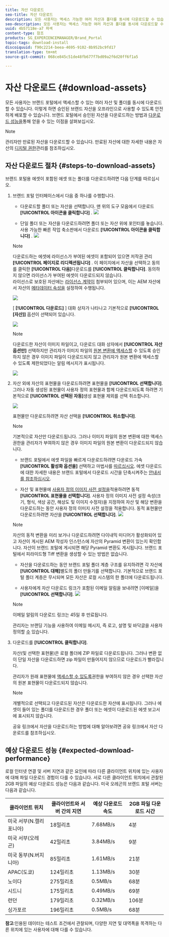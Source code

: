 ```yaml
---
title: 자산 다운로드
seo-title: 자산 다운로드
description: 모든 사용자는 액세스 가능한 여러 자산과 폴더를 동시에 다운로드할 수 있습니다. 이렇게 하면 승인된 브랜드 자산을 오프라인으로 사용할 수 있도록 안전하게 배포할 수 있습니다.
seo-description: 모든 사용자는 액세스 가능한 여러 자산과 폴더를 동시에 다운로드할 수 있습니다. 이렇게 하면 승인된 브랜드 자산을 오프라인으로 사용할 수 있도록 안전하게 배포할 수 있습니다.
uuid: 4b57118e-a7 파섹
content-type: 참조
products: SG_EXPERIENCEMANAGER/Brand_Portal
topic-tags: download-install
discoiquuid: f90c2214-beea-4695-9102-8b952bc9fd17
translation-type: tm+mt
source-git-commit: 068ce845c51de48fb677f7bd09a2f6d20ff6f1a5

---
```



# 자산 다운로드 {#download-assets}

모든 사용자는 브랜드 포털에서 액세스할 수 있는 여러 자산 및 폴더를 동시에 다운로드할 수 있습니다. 이렇게 하면 승인된 브랜드 자산을 오프라인으로 사용할 수 있도록 안전하게 배포할 수 있습니다. 브랜드 포털에서 승인된 자산을 다운로드하는 방법과 [다운로드 성능을](../using/brand-portal-download-users.md#main-pars-header)통해 얻을 수 있는 이점을 살펴보십시오.

>[!NOTE]
>
>관리자만 만료된 자산을 다운로드할 수 있습니다. 만료된 자산에 대한 자세한 내용은 자산의 [디지털 권한](../using/manage-digital-rights-of-assets.md)관리를 참조하십시오.

## 자산 다운로드 절차 {#steps-to-download-assets}

브랜드 포털용 에셋이 포함된 에셋 또는 폴더를 다운로드하려면 다음 단계를 따르십시오.

1. 브랜드 포털 인터페이스에서 다음 중 하나를 수행합니다.

   * 다운로드할 폴더 또는 자산을 선택합니다. 맨 위의 도구 모음에서 다운로드 **[!UICONTROL 아이콘을 클릭합니다]** .
   ![](assets/downloadassets-1.png)

   * 단일 폴더 또는 자산을 다운로드하려면 폴더 또는 자산 위에 포인터를 놓습니다. 사용 가능한 빠른 작업 축소판에서 다운로드 **[!UICONTROL 아이콘을 클릭합니다]** .
   ![](assets/downloadsingleasset-1.png)

   >[!NOTE]
   >
   >다운로드하는 에셋에 라이선스가 부여된 에셋이 포함되어 있으면 저작권 관리 **[!UICONTROL 페이지로 리디렉션됩니다]** . 이 페이지에서 자산을 선택하고 동의를 클릭한 **[!UICONTROL 다음]**&#x200B;다운로드를 **[!UICONTROL 클릭합니다]**. 동의하지 않으면 라이선스가 부여된 에셋이 다운로드되지 않습니다.\
   >라이선스로 보호된 자산에는 [라이선스 계약이](https://helpx.adobe.com/experience-manager/6-5/assets/using/drm.html#DigitalRightsManagementinAssets) 첨부되어 있으며, 이는 AEM 자산에서 자산의 [메타데이터 속성을](https://helpx.adobe.com/experience-manager/6-5/assets/using/drm.html#DigitalRightsManagementinAssets) 설정하여 수행됩니다.

   ![](assets/licensed-asset-download-1.png)

   [ **[!UICONTROL 다운로드]** ] 대화 상자가 나타나고 기본적으로 **[!UICONTROL [자산]]** 옵션이 선택되어 있습니다.

   ![](assets/donload-assets-dialog-1.png)

   >[!NOTE]
   >
   >다운로드한 자산이 이미지 파일이고, 다운로드 대화 상자에서 **[!UICONTROL 자산 옵션만]** 선택하지만 관리자가 이미지 파일의 [원본 변환에 액세스할](../using/brand-portal-adding-users.md#main-pars-procedure-202029708) 수 있도록 승인하지 않은 경우 이미지 파일이 다운로드되지 않고 관리자가 원본 변환에 액세스할 수 있도록 제한되었다는 알림 메시지가 표시됩니다.

   ![](assets/restrictaccess-note.png)

2. 자산 외에 자산의 표현물을 다운로드하려면 표현물을 **[!UICONTROL 선택합니다]**. 그러나 자동 생성된 표현물이 사용자 정의 표현물과 함께 다운로드되도록 하려면 기본적으로 **[!UICONTROL 선택된 자동]**&#x200B;생성 표현물 제외를 선택 취소합니다.

   ![](assets/exclude-auto-renditions.png)

   표현물만 다운로드하려면 자산 선택을 **[!UICONTROL 취소합니다]**.

   >[!NOTE]
   >
   >기본적으로 자산만 다운로드됩니다. 그러나 이미지 파일의 [](../using/brand-portal-adding-users.md#main-pars-procedure-202029708)원본 변환에 대한 액세스 권한을 관리자가 부여하지 않은 경우 이미지 파일의 원본 변환이 다운로드되지 않습니다.

   * 브랜드 포털에서 에셋 파일을 빠르게 다운로드하려면 다운로드 가속 **[!UICONTROL 활성화 옵션을]** 선택하고 마법사를 [따르십시오](../using/accelerated-download.md#main-pars-header-405749062). 에셋 다운로드에 대한 자세한 내용은 브랜드 포털에서 다운로드 시간을 단축시켜주는 [안내서를 참조하십시오](../using/accelerated-download.md).

   * 자산 및 표현물에 [사용자 정의 이미지 사전 설정을](../using/brand-portal-image-presets.md#applyimagepresetswhendownloadingimages)적용하려면 동적 **[!UICONTROL 표현물을 선택합니다]**. 사용자 정의 이미지 사전 설정 속성(크기, 형식, 색상 공간, 해상도 및 이미지 수정자)을 지정하여 자산 및 해당 변환을 다운로드하는 동안 사용자 정의 이미지 사전 설정을 적용합니다. 동적 표현물만 다운로드하려면 자산을 **[!UICONTROL 선택합니다]**.
   ![](assets/dynamic-renditions.png)

   >[!NOTE]
   >
   >자산의 동적 변환을 미리 보거나 다운로드하려면 다이내믹 미디어가 활성화되어 있고 자산이 게시된 AEM 작성자 인스턴스에 자산의 Pyramid 변환이 있는지 확인합니다. 자산이 브랜드 포털에 게시되면 해당 Pyramid 변환도 게시됩니다. 브랜드 포털에서 피라미드형 Tiff 변환을 생성할 수 있는 방법은 없습니다.

   * 자산을 다운로드하는 동안 브랜드 포털 폴더 계층 구조를 유지하려면 각 자산에 **[!UICONTROL 대해]**&#x200B;별도의 폴더 만들기를 선택합니다. 기본적으로 브랜드 포털 폴더 계층은 무시되며 모든 자산은 로컬 시스템의 한 폴더에 다운로드됩니다.

   * 사용자에게 자산 다운로드 링크가 포함된 이메일 알림을 보내려면 [이메일]을 **[!UICONTROL 선택합니다]**.
   ![](assets/download-link.png)

   >[!NOTE]
   >
   >이메일 알림의 다운로드 링크는 45일 후 만료됩니다.
   >
   >관리자는 브랜딩 기능을 사용하여 이메일 메시지, 즉 로고, 설명 및 바닥글을 사용자 정의할 [수](../using/brand-portal-branding.md) 있습니다.

3. 다운로드를 **[!UICONTROL 클릭합니다]**.

   자산(및 선택한 표현물)은 로컬 폴더에 ZIP 파일로 다운로드됩니다. 그러나 변환 없이 단일 자산을 다운로드하면 zip 파일이 만들어지지 않으므로 다운로드가 빨라집니다.

   관리자가 원래 표현물에 [액세스할 수 있도록](../using/brand-portal-adding-users.md#main-pars-procedure-202029708)권한을 부여하지 않은 경우 선택한 자산의 원본 표현물이 다운로드되지 않습니다.

   >[!NOTE]
   >
   >개별적으로 선택되고 다운로드된 자산은 다운로드한 자산에 표시됩니다. 그러나 에셋이 들어 있는 폴더를 다운로드한 경우 폴더 또는 에셋이 다운로드된 에셋 보고서에 표시되지 않습니다.

   공유 링크에서 자산을 다운로드하는 방법에 대해 알아보려면 공유 링크에서 [](../using/brand-portal-link-share.md#main-pars-header-1703469193)자산 다운로드를 참조하십시오.

## 예상 다운로드 성능 {#expected-download-performance}

로컬 인터넷 연결 및 서버 지연과 같은 요인에 따라 다른 클라이언트 위치에 있는 사용자에 대해 파일 다운로드 경험이 다를 수 있습니다. 서로 다른 클라이언트 위치에서 관찰된 2GB 파일의 예상 다운로드 성능은 다음과 같습니다. 미국 오레곤의 브랜드 포털 서버는 다음과 같습니다.

| 클라이언트 위치 | 클라이언트와 서버 간의 지연 | 예상 다운로드 속도 | 2GB 파일 다운로드 시간 |
|-------------------------|-----------------------------------|-------------------------|------------------------------------|
| 미국 서부(N.캘리포니아) | 18밀리초 | 7.68MB/s | 4분 |
| 미국 서부(오레곤) | 42밀리초 | 3.84MB/s | 9분 |
| 미국 동부(N.버지니아) | 85밀리초 | 1.61MB/s | 21분 |
| APAC(도쿄) | 124밀리초 | 1.13MB/s | 30분 |
| 노이다 | 275밀리초 | 0.5MB/s | 68분 |
| 시드니 | 175밀리초 | 0.49MB/s | 69분 |
| 런던 | 179밀리초 | 0.32MB/s | 106분 |
| 싱가포르 | 196밀리초 | 0.5MB/s | 68분 |

**참고**:인용된 데이터는 테스트 조건에서 관찰되며, 다양한 지연 및 대역폭을 목격하는 다른 위치에 있는 사용자에 대해 다를 수 있습니다.
